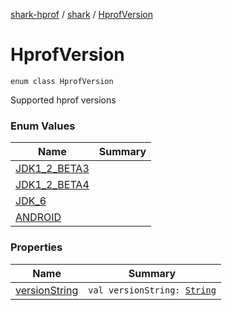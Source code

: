 [shark-hprof](../../index.md) / [shark](../index.md) / [HprofVersion](./index.md)

# HprofVersion

`enum class HprofVersion`

Supported hprof versions

### Enum Values

| Name | Summary |
|---|---|
| [JDK1_2_BETA3](-j-d-k1_2_-b-e-t-a3.md) |  |
| [JDK1_2_BETA4](-j-d-k1_2_-b-e-t-a4.md) |  |
| [JDK_6](-j-d-k_6.md) |  |
| [ANDROID](-a-n-d-r-o-i-d.md) |  |

### Properties

| Name | Summary |
|---|---|
| [versionString](version-string.md) | `val versionString: `[`String`](https://kotlinlang.org/api/latest/jvm/stdlib/kotlin/-string/index.html) |
